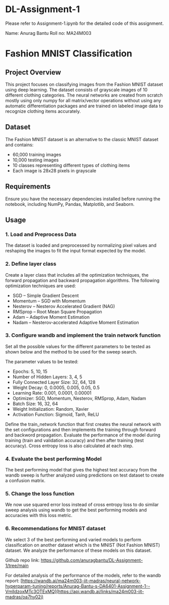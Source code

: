 # DL-Assignment-1

Please refer to Assignment-1.ipynb for the detailed code of this assignment.

Name: Anurag Bantu
Roll no: MA24M003

# Fashion MNIST Classification

## Project Overview
This project focuses on classifying images from the Fashion MNIST dataset using deep learning. The dataset consists of grayscale images of 10 different clothing categories. The neural networks are created from scratch mostly using only numpy for all matrix/vector operations without using any automatic differentiation packages and are trained on labeled image data to recognize clothing items accurately.

## Dataset
The Fashion MNIST dataset is an alternative to the classic MNIST dataset and contains:
- 60,000 training images
- 10,000 testing images
- 10 classes representing different types of clothing items
- Each image is 28x28 pixels in grayscale

## Requirements
Ensure you have the necessary dependencies installed before running the notebook, including NumPy, Pandas, Matplotlib, and Seaborn.

## Usage
### 1. Load and Preprocess Data
The dataset is loaded and preprocessed by normalizing pixel values and reshaping the images to fit the input format expected by the model.

### 2. Define layer class
Create a layer class that includes all the optimization techniques, the forward propagation and backward propagation algorithms. The following optimization techniques are used:
- SGD – Simple Gradient Descent
- Momentum – SGD with Momentum
- Nesterov – Nesterov Accelerated Gradient (NAG)
- RMSprop – Root Mean Square Propagation
- Adam – Adaptive Moment Estimation
- Nadam – Nesterov-accelerated Adaptive Moment Estimation

### 3. Configure wandb and implement the train network function
Set all the possible values for the different parameters to be tested as shown below and the method to be used for the sweep search. 

The parameter values to be tested:

- Epochs: 5, 10, 15
- Number of Hidden Layers: 3, 4, 5
- Fully Connected Layer Size: 32, 64, 128
- Weight Decay: 0, 0.0005, 0.005, 0.05, 0.5
- Learning Rate: 0.001, 0.0001, 0.00001
- Optimizer: SGD, Momentum, Nesterov, RMSprop, Adam, Nadam
- Batch Size: 16, 32, 64
- Weight Initialization: Random, Xavier
- Activation Function: Sigmoid, Tanh, ReLU

Define the train_network function that first creates the neural network with the set configurations and then implements the training through forward and backword propagation. Evaluate the performance of the model during training (train and validation accuracy) and then after training (test accuracy). Cross entropy loss is also calculated at each step.

### 4. Evaluate the best performing Model
The best performing model that gives the highest test accuracy from the wandb sweep is further analyzed using predictions on test dataset to create a confusion matrix.

### 5. Change the loss function
We now use squared error loss instead of cross entropy loss to do similar sweep analysis using wandb to get the best performing models and accuracies with this loss metric.

### 6. Recommendations for MNIST dataset
We select 3 of the best performing and varied models to perform classification on another dataset which is the MNIST (Not Fashion MNIST) dataset. We analyze the performance of these models on this dataset.

Github repo link: https://github.com/anuragbantu/DL-Assignment-1/tree/main

For detailed analysis of the performance of the models, refer to the wandb report: [https://wandb.ai/ma24m003-iit-madras/neural-network-hyperparam-tuning/reports/Anurag-Bantu-s-DA6401-Assignment-1--VmlldzoxMTc3OTExMQ](https://api.wandb.ai/links/ma24m003-iit-madras/oa7hy02j)
